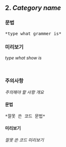 
## 2. *Category name*

### 문법
<pre>
*type what grammer is*
</pre>

### 미리보기
*type what show is*

<br/>

### 주의사항
*주의해야 할 사항 개요*
#### 문법
<pre>
*잘못 쓴 코드 문법*
</pre>
#### 미리보기
*잘못 쓴 코드 미리보기*